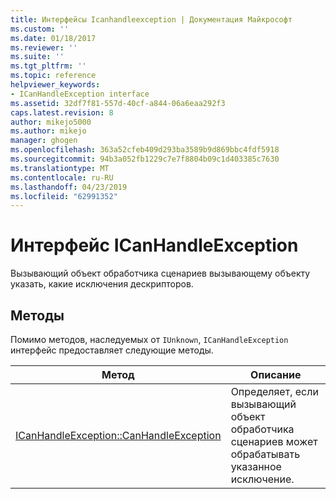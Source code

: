 ```yaml
---
title: Интерфейсы Icanhandleexception | Документация Майкрософт
ms.custom: ''
ms.date: 01/18/2017
ms.reviewer: ''
ms.suite: ''
ms.tgt_pltfrm: ''
ms.topic: reference
helpviewer_keywords:
- ICanHandleException interface
ms.assetid: 32df7f81-557d-40cf-a844-06a6eaa292f3
caps.latest.revision: 8
author: mikejo5000
ms.author: mikejo
manager: ghogen
ms.openlocfilehash: 363a52cfeb409d293ba3589b9d869bbc4fdf5918
ms.sourcegitcommit: 94b3a052fb1229c7e7f8804b09c1d403385c7630
ms.translationtype: MT
ms.contentlocale: ru-RU
ms.lasthandoff: 04/23/2019
ms.locfileid: "62991352"
---
```

# <a name="icanhandleexception-interface"></a>Интерфейс ICanHandleException
Вызывающий объект обработчика сценариев вызывающему объекту указать, какие исключения дескрипторов.  
  
## <a name="methods"></a>Методы  
 Помимо методов, наследуемых от `IUnknown`, `ICanHandleException` интерфейс предоставляет следующие методы.  
  
|Метод|Описание|  
|------------|-----------------|  
|[ICanHandleException::CanHandleException](../../winscript/reference/icanhandleexception-canhandleexception.md)|Определяет, если вызывающий объект обработчика сценариев может обрабатывать указанное исключение.|